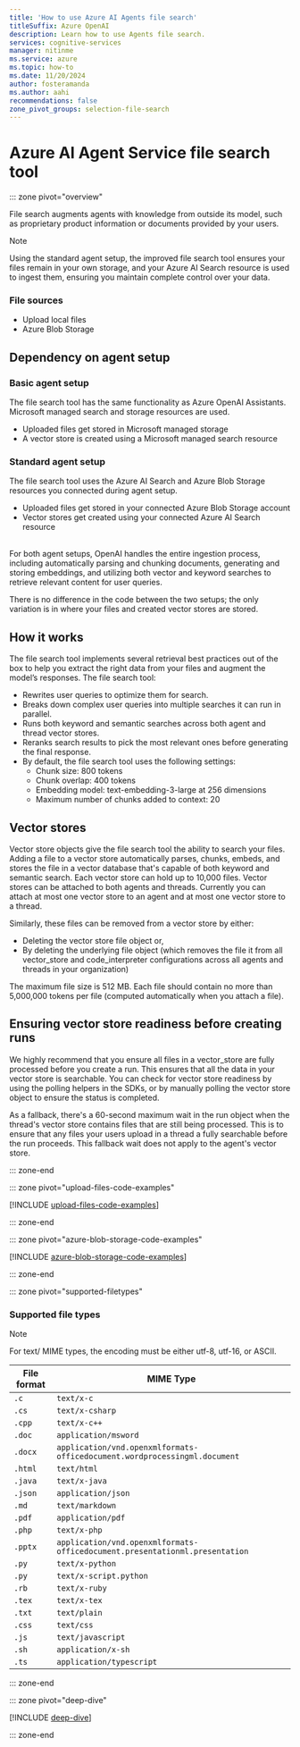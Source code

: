 ```yaml
---
title: 'How to use Azure AI Agents file search'
titleSuffix: Azure OpenAI
description: Learn how to use Agents file search.
services: cognitive-services
manager: nitinme
ms.service: azure
ms.topic: how-to
ms.date: 11/20/2024
author: fosteramanda
ms.author: aahi
recommendations: false
zone_pivot_groups: selection-file-search
---
```


# Azure AI Agent Service file search tool

::: zone pivot="overview"

File search augments agents with knowledge from outside its model, such as proprietary product information or documents provided by your users.  

> [!NOTE]
> Using the standard agent setup, the improved file search tool ensures your files remain in your own storage, and your Azure AI Search resource is used to ingest them, ensuring you maintain complete control over your data.   

<!-- 
> [!IMPORTANT]
> * File search has [additional charges](https://azure.microsoft.com/pricing/details/cognitive-services/openai-service/) beyond the token based fees for model usage.
-->

### File sources  
- Upload local files 
- Azure Blob Storage 


## Dependency on agent setup

### Basic agent setup
The file search tool has the same functionality as Azure OpenAI Assistants. Microsoft managed search and storage resources are used. 
- Uploaded files get stored in Microsoft managed storage 
- A vector store is created using a Microsoft managed search resource 

### Standard agent setup
The file search tool uses the Azure AI Search and Azure Blob Storage resources you connected during agent setup. 
- Uploaded files get stored in your connected Azure Blob Storage account 
- Vector stores get created using your connected Azure AI Search resource 
<br> </br>

For both agent setups, OpenAI handles the entire ingestion process, including automatically parsing and chunking documents, generating and storing embeddings, and utilizing both vector and keyword searches to retrieve relevant content for user queries. 

There is no difference in the code between the two setups; the only variation is in where your files and created vector stores are stored. 

## How it works
The file search tool implements several retrieval best practices out of the box to help you extract the right data from your files and augment the model’s responses. The file search tool:

* Rewrites user queries to optimize them for search.
* Breaks down complex user queries into multiple searches it can run in parallel.
* Runs both keyword and semantic searches across both agent and thread vector stores.
* Reranks search results to pick the most relevant ones before generating the final response.
* By default, the file search tool uses the following settings:
    * Chunk size: 800 tokens
    * Chunk overlap: 400 tokens
    * Embedding model: text-embedding-3-large at 256 dimensions
    * Maximum number of chunks added to context: 20

## Vector stores

Vector store objects give the file search tool the ability to search your files. Adding a file to a vector store automatically parses, chunks, embeds, and stores the file in a vector database that's capable of both keyword and semantic search. Each vector store can hold up to 10,000 files. Vector stores can be attached to both agents and threads. Currently you can attach at most one vector store to an agent and at most one vector store to a thread.


Similarly, these files can be removed from a vector store by either:

* Deleting the vector store file object or,
* By deleting the underlying file object (which removes the file it from all vector_store and code_interpreter configurations across all agents and threads in your organization)

The maximum file size is 512 MB. Each file should contain no more than 5,000,000 tokens per file (computed automatically when you attach a file).


## Ensuring vector store readiness before creating runs

We highly recommend that you ensure all files in a vector_store are fully processed before you create a run. This ensures that all the data in your vector store is searchable. You can check for vector store readiness by using the polling helpers in the SDKs, or by manually polling the vector store object to ensure the status is completed.

As a fallback, there's a 60-second maximum wait in the run object when the thread's vector store contains files that are still being processed. This is to ensure that any files your users upload in a thread a fully searchable before the run proceeds. This fallback wait does not apply to the agent's vector store.

::: zone-end

::: zone pivot="upload-files-code-examples"

[!INCLUDE [upload-files-code-examples](../../includes/file-search/upload-files-code-examples.md)]

::: zone-end

::: zone pivot="azure-blob-storage-code-examples"

[!INCLUDE [azure-blob-storage-code-examples](../../includes/file-search/azure-blob-storage-code-examples.md)]

::: zone-end

::: zone pivot="supported-filetypes"

### Supported file types

> [!NOTE]
> For text/ MIME types, the encoding must be either utf-8, utf-16, or ASCII.

|File format|MIME Type|
|---|---|
| `.c` | `text/x-c` |
| `.cs` | `text/x-csharp` |
| `.cpp` | `text/x-c++` |
| `.doc` | `application/msword` |
| `.docx` | `application/vnd.openxmlformats-officedocument.wordprocessingml.document` |
| `.html` | `text/html` |
| `.java` | `text/x-java` |
| `.json` | `application/json` |
| `.md` | `text/markdown` |
| `.pdf` | `application/pdf` |
| `.php` | `text/x-php` |
| `.pptx` | `application/vnd.openxmlformats-officedocument.presentationml.presentation` |
| `.py` | `text/x-python` |
| `.py` | `text/x-script.python` |
| `.rb` | `text/x-ruby` |
| `.tex` |`text/x-tex` |
| `.txt` | `text/plain` |
| `.css` | `text/css` |
| `.js` | `text/javascript` |
| `.sh` | `application/x-sh` |
| `.ts` | `application/typescript` |

::: zone-end

::: zone pivot="deep-dive"

[!INCLUDE [deep-dive](../../includes/file-search/deep-dive.md)]

::: zone-end

